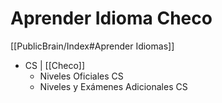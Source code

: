 # Aprender Idioma Checo

[[PublicBrain/Index#Aprender Idiomas]]

* CS | [[Checo]]
	* Niveles Oficiales CS
	* Niveles y Exámenes Adicionales CS